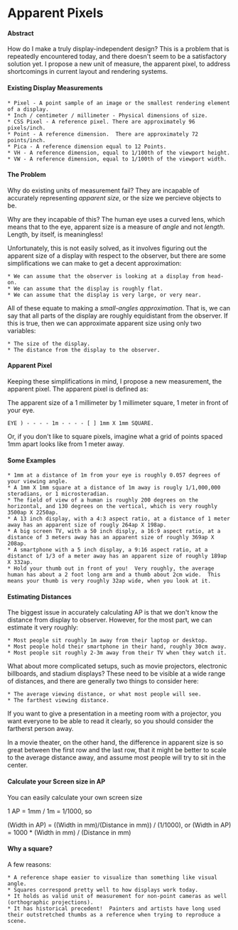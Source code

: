# Apparent Pixels

#### Abstract

How do I make a truly display-independent design?  This is a problem that is repeatedly encountered today, and there doesn't seem to be a satisfactory solution yet.  I propose a new unit of measure, the apparent pixel, to address shortcomings in current layout and rendering systems.

#### Existing Display Measurements

	* Pixel - A point sample of an image or the smallest rendering element of a display.
	* Inch / centimeter / millimeter - Physical dimensions of size.
	* CSS Pixel - A reference pixel. There are approximately 96 pixels/inch.
	* Point - A reference dimension.  There are approximately 72 points/inch.
	* Pica - A reference dimension equal to 12 Points.
	* VH - A reference dimension, equal to 1/100th of the viewport height.
	* VW - A reference dimension, equal to 1/100th of the viewport width.

#### The Problem

Why do existing units of measurement fail?  They are incapable of accurately representing _apparent size_, or the size we percieve objects to be.

Why are they incapable of this? The human eye uses a curved lens, which means that to the eye, apparent size is a measure of _angle_ and not _length_.  Length, by itself, is meaningless!

Unfortunately, this is not easily solved, as it involves figuring out the apparent size of a display with respect to the observer, but there are some simplifications we can make to get a decent approximation:

	* We can assume that the observer is looking at a display from head-on.
	* We can assume that the display is roughly flat.
	* We can assume that the display is very large, or very near.


All of these equate to making a _small-angles approximation_.  That is, we can say that all parts of the display are roughly equidistant from the observer.  If this is true, then we can approximate apparent size using only two variables:

	* The size of the display.
	* The distance from the display to the observer.


#### Apparent Pixel


Keeping these simplifications in mind, I propose a new measurement, the apparent pixel.  The apparent pixel is defined as:

The apparent size of a 1 millimeter by 1 millimeter square, 1 meter in front of your eye.

	EYE ) - - - - 1m - - - - [ ] 1mm X 1mm SQUARE.

Or, if you don't like to square pixels, imagine what a grid of points spaced 1mm apart looks like from 1 meter away.

#### Some Examples

	* 1mm at a distance of 1m from your eye is roughly 0.057 degrees of your viewing angle.
	* A 1mm X 1mm square at a distance of 1m away is rougly 1/1,000,000 steradians, or 1 microsteradian.
	* The field of view of a human is roughly 200 degrees on the horizontal, and 130 degrees on the vertical, which is very roughly 3500ap X 2250ap.
	* A 13 inch display, with a 4:3 aspect ratio, at a distance of 1 meter away has an apparent size of rougly 264ap X 198ap.
	* A big screen TV, with a 50 inch disply, a 16:9 aspect ratio, at a distance of 3 meters away has an apparent size of roughly 369ap X 208ap.
	* A smartphone with a 5 inch display, a 9:16 aspect ratio, at a distanct of 1/3 of a meter away has an apparent size of roughly 189ap X 332ap.
	* Hold your thumb out in front of you!  Very roughly, the average human has about a 2 foot long arm and a thumb about 2cm wide.  This means your thumb is very roughly 32ap wide, when you look at it.

#### Estimating Distances

The biggest issue in accurately calculating AP is that we don't know the distance from display to observer.  However, for the most part, we can estimate it very roughly:

	* Most people sit roughly 1m away from their laptop or desktop.
	* Most people hold their smartphone in their hand, roughly 30cm away.
	* Most people sit roughly 2-3m away from their TV when they watch it.


What about more complicated setups, such as movie projectors, electronic billboards, and stadium displays?  These need to be visible at a wide range of distances, and there are generally two things to consider here:

	* The average viewing distance, or what most people will see.
	* The farthest viewing distance.


If you want to give a presentation in a meeting room with a projector, you want everyone to be able to read it clearly, so you should consider the fartherst person away.


In a movie theater, on the other hand, the difference in apparent size is so great between the first row and the last row, that it might be better to scale to the average distance away, and assume most people will try to sit in the center.

#### Calculate your Screen size in AP

You can easily calculate your own screen size

1 AP = 1mm / 1m = 1/1000, so

(Width in AP) = ((Width in mm)/(Distance in mm)) / (1/1000), or
(Width in AP) = 1000 * (Width in mm) / (Distance in mm)


#### Why a square?

A few reasons:

	* A reference shape easier to visualize than something like visual angle.
	* Squares correspond pretty well to how displays work today.
	* It holds as valid unit of measurement for non-point cameras as well (orthographic projections).
	* It has historical precedent!  Painters and artists have long used their outstretched thumbs as a reference when trying to reproduce a scene.
